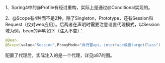 1、Spring4中的@Profile有经过重构，实际上是通过@Conditional实现的。



2、@Scope有4种而不是2种，除了Singleton，Prototype，还有Session和Request（仅对web应用）。后两者在声明时需要注意设置代理模式，以Session域为例，bean的声明如下（注入不变）：

```java
@Bean
@Scope(value="Session",ProxyMode="自行查api，interface或者targetClass")

```

配置了代理后，实际注入的是一个代理，详见p87的图。



